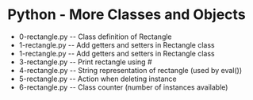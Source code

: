 # Python - More Classes and Objects
- 0-rectangle.py -- Class definition of Rectangle
- 1-rectangle.py -- Add getters and setters in Rectangle class
- 1-rectangle.py -- Add getters and setters in Rectangle class
- 3-rectangle.py -- Print rectangle using #
- 4-rectangle.py -- String representation of rectangle (used by eval())
- 5-rectangle.py -- Action when deleting instance
- 6-rectangle.py -- Class counter (number of instances available)

